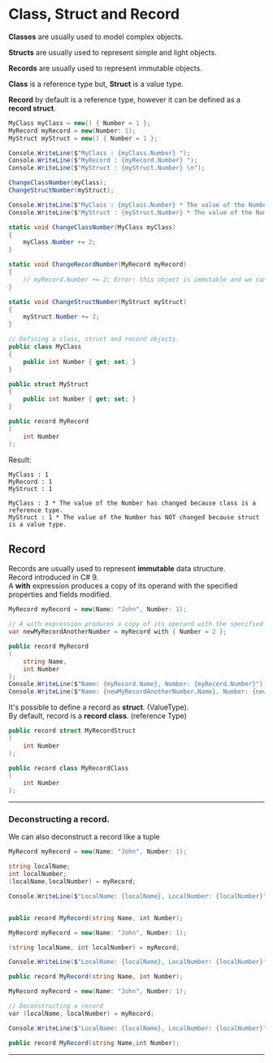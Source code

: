# Class, Struct and Record
**Classes** are usually used to model complex objects. <br>

**Structs** are usually used to represent simple and light objects. <br>

**Records** are usually used to represent immutable objects.<br>

**Class** is a reference type but, **Struct** is a value type.

**Record** by default is a reference type, however it can be defined as a **record struct**.
```C#
MyClass myClass = new() { Number = 1 };
MyRecord myRecord = new(Number: 1);
MyStruct myStruct = new() { Number = 1 };

Console.WriteLine($"MyClass : {myClass.Number} ");
Console.WriteLine($"MyRecord : {myRecord.Number} ");
Console.WriteLine($"MyStruct : {myStruct.Number} \n");

ChangeClassNumber(myClass);
ChangeStructNumber(myStruct);

Console.WriteLine($"MyClass : {myClass.Number} * The value of the Number has changed because class is a reference type.");
Console.WriteLine($"MyStruct : {myStruct.Number} * The value of the Number has NOT changed because struct is a value type.");

static void ChangeClassNumber(MyClass myClass)
{
    myClass.Number += 2;
}

static void ChangeRecordNumber(MyRecord myRecord)
{
    // myRecord.Number += 2; Error: this object is immutable and we can't change the value.
}

static void ChangeStructNumber(MyStruct myStruct)
{
    myStruct.Number += 2;
}

// Defining a class, struct and record objects.
public class MyClass
{
    public int Number { get; set; }
}

public struct MyStruct
{
    public int Number { get; set; }
}

public record MyRecord
(
    int Number
);
```
Result:
```
MyClass : 1
MyRecord : 1
MyStruct : 1

MyClass : 3 * The value of the Number has changed because class is a reference type.
MyStruct : 1 * The value of the Number has NOT changed because struct is a value type.
```

## Record
Records are usually used to represent **immutable** data structure. <br>
Record introduced in C# 9. <br>
A **with** expression produces a copy of its operand with the specified properties and fields modified.<br>

```C#
MyRecord myRecord = new(Name: "John", Number: 1);

// A with expression produces a copy of its operand with the specified properties and fields modified.
var newMyRecordAnotherNumber = myRecord with { Number = 2 };

public record MyRecord
(
    string Name,
    int Number
);
Console.WriteLine($"Name: {myRecord.Name}, Number: {myRecord.Number}");
Console.WriteLine($"Name: {newMyRecordAnotherNumber.Name}, Number: {newMyRecordAnotherNumber.Number}");
```
It's possible to define a record as **struct**. (ValueType).<br>
By default, record is a **record class**. (reference Type)
```C#
public record struct MyRecordStruct
(
    int Number
);

public record class MyRecordClass
(
    int Number
);
```
---

### Deconstructing a record. 
We can also deconstruct a record like a tuple 
```C#
MyRecord myRecord = new(Name: "John", Number: 1);

string localName;
int localNumber;
(localName,localNumber) = myRecord;

Console.WriteLine($"LocalName: {localName}, LocalNumber: {localNumber}");


public record MyRecord(string Name, int Number);
```
```C#
MyRecord myRecord = new(Name: "John", Number: 1);

(string localName, int localNumber) = myRecord;

Console.WriteLine($"LocalName: {localName}, LocalNumber: {localNumber}");

public record MyRecord(string Name, int Number);
```
```C#
MyRecord myRecord = new(Name: "John", Number: 1);

// Deconstructing a record
var (localName, localNumber) = myRecord;

Console.WriteLine($"LocalName: {localName}, LocalNumber: {localNumber}");

public record MyRecord(string Name,int Number);
```
---
